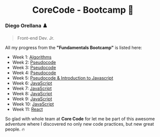 <h1 align='center'>CoreCode - Bootcamp 🚀</h1>

### Diego Orellana ♟️
> Front-end Dev. Jr.

All my progress from the **"Fundamentals Bootcamp"** is listed here:

- Week 1: [Algorithms](https://github.com/DiegoMGE/corecode-bootcamp-fundamentals-week1)
- Week 2: [Pseudocode](https://github.com/DiegoMGE/corecode-bootcamp-fundamentals-week2)
- Week 3: [Pseudocode](https://github.com/DiegoMGE/corecode-bootcamp-fundamentals-week3)
- Week 4: [Pseudocode](https://github.com/DiegoMGE/corecode-bootcamp-fundamentals-week4)
- Week 5: [Pseudocode & Introduction to Javascript](https://github.com/DiegoMGE/corecode-bootcamp-fundamentals-week5)
- Week 6: [JavaScript](https://github.com/DiegoMGE/corecode-bootcamp-fundamentals-week6)
- Week 7: [JavaScript](https://github.com/DiegoMGE/corecode-bootcamp-fundamentals-week7)
- Week 8: [JavaScript](https://github.com/DiegoMGE/corecode-bootcamp-fundamentals-week8)
- Week 9: [JavaScript](https://github.com/DiegoMGE/corecode-bootcamp-fundamentals-week9)
- Week 10: [JavaScript](https://github.com/DiegoMGE/corecode-bootcamp-fundamentals-week10)
- Week 11: [React](https://github.com/DiegoMGE/corecode-bootcamp-fundamentals-week11)

So glad with whole team at **Core Code** for let me be part of this awesome adventure where I discovered no only new code practices, but new great people. 🔥

